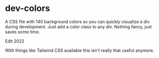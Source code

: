 dev-colors
==========

A CSS file with 140 background colors so you can quickly visualize a div during development.  Just add a color class to any div.  Nothing fancy, just saves some time.


Edit 2022

With things like Tailwind CSS available this isn't really that useful anymore.
